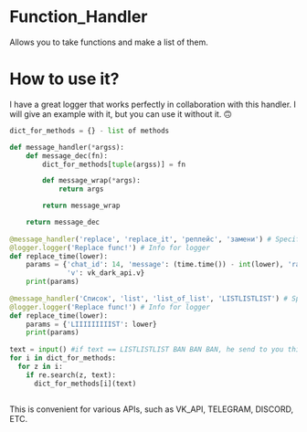 # Function_Handler
Allows you to take functions and make a list of them.
# How to use it?
I have a great logger that works perfectly in collaboration with this handler. I will give an example with it, but you can use it without it.
🙃
``` python
dict_for_methods = {} - list of methods

def message_handler(*argss):
    def message_dec(fn):
        dict_for_methods[tuple(argss)] = fn

        def message_wrap(*args):
            return args

        return message_wrap

    return message_dec
    
@message_handler('replace', 'replace_it', 'реплейс', 'замени') # Specify here the names by which you will then call this function
@logger.logger('Replace func!') # Info for logger
def replace_time(lower):
    params = {'chat_id': 14, 'message': (time.time()) - int(lower), 'random_id': 0, 'access_token': vk_dark_api.token,
              'v': vk_dark_api.v}
    print(params)
    
@message_handler('Список', 'list', 'list_of_list', 'LISTLISTLIST') # Specify here the names by which you will then call this function
@logger.logger('Replace func!') # Info for logger
def replace_time(lower):
    params = {'LIIIIIIIIIST': lower}
    print(params)
    
text = input() #if text == LISTLISTLIST BAN BAN BAN, he send to you this.
for i in dict_for_methods:
  for z in i:
    if re.search(z, text):
      dict_for_methods[i](text)
      
```
This is convenient for various APIs, such as VK_API, TELEGRAM, DISCORD, ETC.
